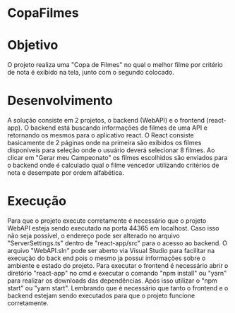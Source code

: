 # CopaFilmes

# Objetivo

O projeto realiza uma "Copa de Filmes" no qual o melhor filme por critério de nota é exibido na tela, junto com o segundo colocado.

# Desenvolvimento

A solução consiste em 2 projetos, o backend (WebAPI) e o frontend (react-app). O backend está buscando informações de filmes de uma API e retornando os mesmos para o aplicativo react. O React consiste basicamente de 2 páginas onde na primeira são exibidos os filmes disponíveis para seleção onde o usuário deverá selecionar 8 filmes. Ao clicar em "Gerar meu Campeonato" os filmes escolhidos são enviados para o backend onde é calculado qual o filme vencedor utilizando critérios de nota e desempate por ordem alfabética.

# Execução

Para que o projeto execute corretamente é necessário que o projeto WebAPI esteja sendo executado na porta 44365 em localhost. Caso isso não seja possível, o endereço pode ser alterado no arquivo "ServerSettings.ts" dentro de "react-app/src" para o acesso ao backend. O arquivo "WebAPI.sln" pode ser aberto via Visual Studio para facilitar na execução do back end pois o mesmo ja possui informações sobre o ambiente e estado do projeto. Para executar o frontend é necessário abrir o diretório "react-app" no cmd e executar o comando "npm install" ou "yarn" para realizar os downloads das dependências. Após isso utilizar o "npm start" ou "yarn start". Lembrando que é necessário que tanto o frontend e o backend estejam sendo executados para que o projeto funcione corretamente.
